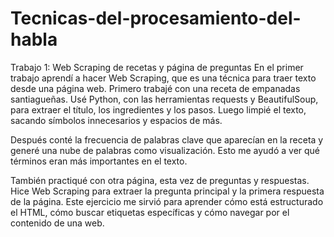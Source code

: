 # Tecnicas-del-procesamiento-del-habla

Trabajo 1: Web Scraping de recetas y página de preguntas
En el primer trabajo aprendí a hacer Web Scraping, que es una técnica para traer texto desde una página web.
Primero trabajé con una receta de empanadas santiagueñas. Usé Python, con las herramientas requests y BeautifulSoup, para extraer el título, los ingredientes y los pasos. Luego limpié el texto, sacando símbolos innecesarios y espacios de más.

Después conté la frecuencia de palabras clave que aparecían en la receta y generé una nube de palabras como visualización. Esto me ayudó a ver qué términos eran más importantes en el texto.

También practiqué con otra página, esta vez de preguntas y respuestas. Hice Web Scraping para extraer la pregunta principal y la primera respuesta de la página.
Este ejercicio me sirvió para aprender cómo está estructurado el HTML, cómo buscar etiquetas específicas y cómo navegar por el contenido de una web.
